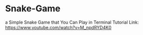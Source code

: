 # Snake-Game
a Simple Snake Game that You Can Play in Terminal
Tutorial Link: https://www.youtube.com/watch?v=M_npdRYD4K0


